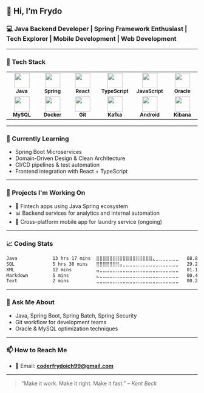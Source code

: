 ## 👋 Hi, I’m Frydo

### 💻 Java Backend Developer | Spring Framework Enthusiast | Tech Explorer | Mobile Development | Web Development

---

### 🧰 Tech Stack

<table>
  <tr>
    <td align="center" width="80">
      <img src="https://cdn.jsdelivr.net/gh/devicons/devicon/icons/java/java-original.svg" width="40" /><br/>
      <sub><b>Java</b></sub>
    </td>
    <td align="center" width="80">
      <img src="https://cdn.jsdelivr.net/gh/devicons/devicon/icons/spring/spring-original.svg" width="40" /><br/>
      <sub><b>Spring</b></sub>
    </td>
    <td align="center" width="80">
      <img src="https://cdn.jsdelivr.net/gh/devicons/devicon/icons/react/react-original.svg" width="40" /><br/>
      <sub><b>React</b></sub>
    </td>
    <td align="center" width="80">
      <img src="https://cdn.jsdelivr.net/gh/devicons/devicon/icons/typescript/typescript-original.svg" width="40" /><br/>
      <sub><b>TypeScript</b></sub>
    </td>
    <td align="center" width="80">
      <img src="https://cdn.jsdelivr.net/gh/devicons/devicon/icons/javascript/javascript-original.svg" width="40" /><br/>
      <sub><b>JavaScript</b></sub>
    </td>
    <td align="center" width="80">
      <img src="https://cdn.jsdelivr.net/gh/devicons/devicon/icons/oracle/oracle-original.svg" width="40" /><br/>
      <sub><b>Oracle</b></sub>
    </td>
  </tr>
  <tr>
    <td align="center" width="80">
      <img src="https://cdn.jsdelivr.net/gh/devicons/devicon/icons/mysql/mysql-original.svg" width="40" /><br/>
      <sub><b>MySQL</b></sub>
    </td>
    <td align="center" width="80">
      <img src="https://cdn.jsdelivr.net/gh/devicons/devicon/icons/docker/docker-original.svg" width="40" /><br/>
      <sub><b>Docker</b></sub>
    </td>
    <td align="center" width="80">
      <img src="https://cdn.jsdelivr.net/gh/devicons/devicon/icons/git/git-original.svg" width="40" /><br/>
      <sub><b>Git</b></sub>
    </td>
    <td align="center" width="80">
      <img src="https://cdn.jsdelivr.net/gh/devicons/devicon/icons/apachekafka/apachekafka-original.svg" width="40" /><br/>
      <sub><b>Kafka</b></sub>
    </td>
    <td align="center" width="80">
      <img src="https://cdn.jsdelivr.net/gh/devicons/devicon/icons/android/android-original.svg" width="40" /><br/>
      <sub><b>Android</b></sub>
    </td>
    <td align="center" width="80">
      <img src="https://cdn.jsdelivr.net/gh/devicons/devicon/icons/kibana/kibana-original.svg" width="40" /><br/>
      <sub><b>Kibana</b></sub>
    </td>
  </tr>
</table>


---

### 🌱 Currently Learning

- Spring Boot Microservices
- Domain-Driven Design & Clean Architecture
- CI/CD pipelines & test automation
- Frontend integration with React + TypeScript

---

### 🚀 Projects I'm Working On

- 🏦 Fintech apps using Java Spring ecosystem  
- 📊 Backend services for analytics and internal automation  
- 🧺 Cross-platform mobile app for laundry service (ongoing)

---

### 📈 Coding Stats

<!--START_SECTION:waka-->

```txt
Java             13 hrs 17 mins  ⣿⣿⣿⣿⣿⣿⣿⣿⣿⣿⣿⣿⣿⣿⣿⣿⣿⣄⣀⣀⣀⣀⣀⣀⣀   68.89 %
SQL              5 hrs 38 mins   ⣿⣿⣿⣿⣿⣿⣿⣤⣀⣀⣀⣀⣀⣀⣀⣀⣀⣀⣀⣀⣀⣀⣀⣀⣀   29.26 %
XML              12 mins         ⣤⣀⣀⣀⣀⣀⣀⣀⣀⣀⣀⣀⣀⣀⣀⣀⣀⣀⣀⣀⣀⣀⣀⣀⣀   01.11 %
Markdown         5 mins          ⣄⣀⣀⣀⣀⣀⣀⣀⣀⣀⣀⣀⣀⣀⣀⣀⣀⣀⣀⣀⣀⣀⣀⣀⣀   00.49 %
Text             2 mins          ⣀⣀⣀⣀⣀⣀⣀⣀⣀⣀⣀⣀⣀⣀⣀⣀⣀⣀⣀⣀⣀⣀⣀⣀⣀   00.22 %
```

<!--END_SECTION:waka-->

---

### 💬 Ask Me About

- Java, Spring Boot, Spring Batch, Spring Security  
- Git workflow for development teams  
- Oracle & MySQL optimization techniques

---

### 📫 How to Reach Me

- 📧 Email: **coderfrydoich99@gmail.com**

---

> “Make it work. Make it right. Make it fast.” – *Kent Beck*
